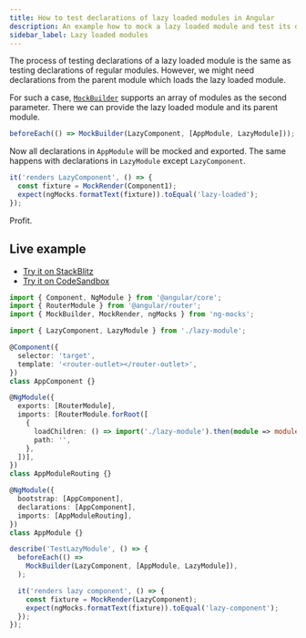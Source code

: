 ```yaml
---
title: How to test declarations of lazy loaded modules in Angular
description: An example how to mock a lazy loaded module and test its declarations  
sidebar_label: Lazy loaded modules
---
```


The process of testing declarations of a lazy loaded module is the same
as testing declarations of regular modules. However, we might need declarations from the parent module
which loads the lazy loaded module.

For such a case, [`MockBuilder`](../api/MockBuilder.md) supports an array of modules as the second parameter.
There we can provide the lazy loaded module and its parent module.

```ts
beforeEach(() => MockBuilder(LazyComponent, [AppModule, LazyModule]));
```

Now all declarations in `AppModule` will be mocked and exported.
The same happens with declarations in `LazyModule` except `LazyComponent`.

```ts
it('renders LazyComponent', () => {
  const fixture = MockRender(Component1);
  expect(ngMocks.formatText(fixture)).toEqual('lazy-loaded');
});
```

Profit.

## Live example

- [Try it on StackBlitz](https://stackblitz.com/github/ng-mocks/examples/tree/tests?file=src/examples/TestLazyModule/test.spec.ts&initialpath=%3Fspec%3DTestLazyModule)
- [Try it on CodeSandbox](https://codesandbox.io/s/github/ng-mocks/examples/tree/tests?file=/src/examples/TestLazyModule/test.spec.ts&initialpath=%3Fspec%3DTestLazyModule)

```ts title="https://github.com/ike18t/ng-mocks/blob/master/examples/TestLazyModule/test.spec.ts"
import { Component, NgModule } from '@angular/core';
import { RouterModule } from '@angular/router';
import { MockBuilder, MockRender, ngMocks } from 'ng-mocks';

import { LazyComponent, LazyModule } from './lazy-module';

@Component({
  selector: 'target',
  template: '<router-outlet></router-outlet>',
})
class AppComponent {}

@NgModule({
  exports: [RouterModule],
  imports: [RouterModule.forRoot([
    {
      loadChildren: () => import('./lazy-module').then(module => module.LazyModule),
      path: '',
    },
  ])],
})
class AppModuleRouting {}

@NgModule({
  bootstrap: [AppComponent],
  declarations: [AppComponent],
  imports: [AppModuleRouting],
})
class AppModule {}

describe('TestLazyModule', () => {
  beforeEach(() =>
    MockBuilder(LazyComponent, [AppModule, LazyModule]),
  );

  it('renders lazy component', () => {
    const fixture = MockRender(LazyComponent);
    expect(ngMocks.formatText(fixture)).toEqual('lazy-component');
  });
});
```

